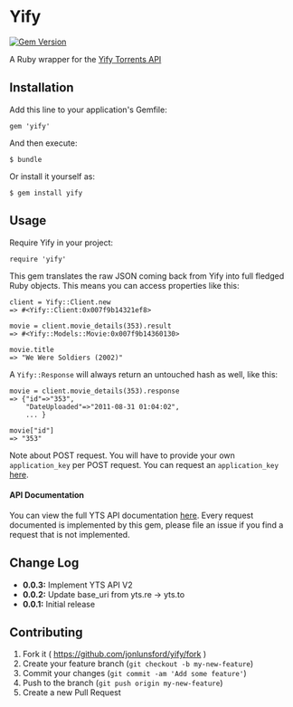 # Yify

[![Gem Version](https://badge.fury.io/rb/yify.svg)](http://badge.fury.io/rb/yify)

A Ruby wrapper for the [Yify Torrents API](https://yts.to/api)

## Installation

Add this line to your application's Gemfile:

    gem 'yify'

And then execute:

    $ bundle

Or install it yourself as:

    $ gem install yify

## Usage

Require Yify in your project:

	require 'yify'

This gem translates the raw JSON coming back from Yify into full fledged Ruby objects. This means you can access properties like this:

	client = Yify::Client.new
	=> #<Yify::Client:0x007f9b14321ef8>

	movie = client.movie_details(353).result
	=> #<Yify::Models::Movie:0x007f9b14360130>

	movie.title
	=> "We Were Soldiers (2002)"

A `Yify::Response` will always return an untouched hash as well, like this:

	movie = client.movie_details(353).response
	=> {"id"=>"353",
 		"DateUploaded"=>"2011-08-31 01:04:02",
 		... }

	movie["id"]
	=> "353"

Note about POST request. You will have to provide your own `application_key` per
POST request. You can request an `application_key` [here](https://yts.to/contact).


#### API Documentation

You can view the full YTS API documentation [here](https://yts.to/api). Every
request documented is implemented by this gem, please file an issue if you find
a request that is not implemented.

## Change Log

- **0.0.3:** Implement YTS API V2
- **0.0.2:** Update base_uri from yts.re -> yts.to
- **0.0.1:** Initial release

## Contributing

1. Fork it ( https://github.com/jonlunsford/yify/fork )
2. Create your feature branch (`git checkout -b my-new-feature`)
3. Commit your changes (`git commit -am 'Add some feature'`)
4. Push to the branch (`git push origin my-new-feature`)
5. Create a new Pull Request
